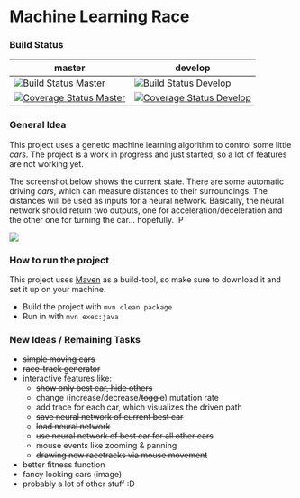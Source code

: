 # Machine Learning Race

### Build Status

| master | develop |
|--------|---------|
| ![Build Status Master](https://travis-ci.com/Thommynator/MachineLearningRace.png?branch=master) | ![Build Status Develop](https://travis-ci.com/Thommynator/MachineLearningRace.png?branch=develop) |
| [![Coverage Status Master](https://coveralls.io/repos/github/Thommynator/MachineLearningRace/badge.png?branch=master)](https://coveralls.io/github/Thommynator/MachineLearningRace?branch=master) | [![Coverage Status Develop](https://coveralls.io/repos/github/Thommynator/MachineLearningRace/badge.png?branch=develop)](https://coveralls.io/github/Thommynator/MachineLearningRace?branch=develop) |

### General Idea
This project uses a genetic machine learning algorithm to control some
little _cars_. The project is a work in progress and just started, so
a lot of features are not working yet.

The screenshot below shows the current state. There are some automatic
driving _cars_, which can measure distances to their
surroundings. The distances will be used as inputs for a neural network.
Basically, the neural network should return two outputs, one for
acceleration/deceleration and the other one for turning the car...
hopefully. :P

![](src/main/resources/demo.gif)

### How to run the project
This project uses [Maven](http://maven.apache.org/) as a build-tool, so
make sure to download it and set it up on your machine.
* Build the project with `mvn clean package`
* Run in with `mvn exec:java`

### New Ideas / Remaining Tasks

* ~~simple moving cars~~
* ~~race-track generator~~
* interactive features like:
    * ~~show only best car, hide others~~
    * change (increase/decrease/~~toggle~~) mutation rate
    * add trace for each car, which visualizes the driven path
    * ~~save neural network of current best car~~
    * ~~load neural network~~
    * ~~use neural network of best car for all other cars~~
    * mouse events like zooming & panning 
    * ~~drawing new racetracks via mouse movement~~
* better fitness function
* fancy looking cars (image)
* probably a lot of other stuff :D

